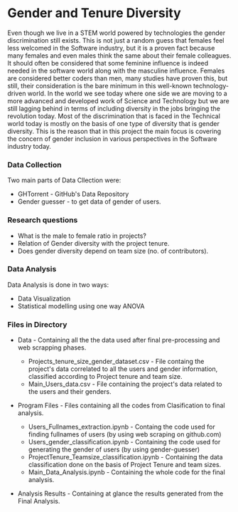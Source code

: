 # Gender and Tenure Diversity 

Even though we live in a STEM world powered by technologies the gender discrimination still exists. This is not just a random guess that females feel less welcomed in the Software industry, but it is a proven fact because many females and even males think the same about their female colleagues. It should often be considered that some feminine influence is indeed needed in the software world along with the masculine influence. Females are considered better coders than men, many studies have proven this, but still, their consideration is the bare minimum in this well-known technology-driven world. In the world we see today where one side we are moving to a more advanced and developed work of Science and Technology but we are still lagging behind in terms of including diversity in the jobs bringing the revolution today. Most of the discrimination that is faced in the Technical world today is mostly on the basis of one type of diversity that is gender diversity. This is the reason that in this project the main focus is covering the concern of gender inclusion in various perspectives in the Software industry today.

### Data Collection

Two main parts of Data Cllection were:
* GHTorrent - GitHub's Data Repository
* Gender guesser - to get data of gender of users.

### Research questions

* What is the male to female ratio in projects?
* Relation of Gender diversity with the project tenure.
* Does gender diversity depend on team size (no. of contributors).

### Data Analysis 

Data Analysis is done in two ways:
* Data Visualization
* Statistical modelling using one way ANOVA

### Files in Directory

* Data - Containing all the the data used after final pre-processing and web scrapping phases.
  * Projects_tenure_size_gender_dataset.csv - File containg the project's data correlated to all the users and gender information, classified according to Project tenure and team size.
  * Main_Users_data.csv - File containing the project's data related to the users and their genders.
  
* Program Files - Files containing all the codes from Clasification to final analysis.
  * Users_Fullnames_extraction.ipynb - Containg the code used for finding fullnames of users (by using web scraping on github.com)
  * Users_gender_classification.ipynb - Containing the code used for generating the gender of users (by using gender-guesser)
  * ProjectTenure_Teamsize_classification.ipynb - Containing the data classification done on the basis of Project Tenure and team sizes.
  * Main_Data_Analysis.ipynb - Containing the whole code for the final analysis.

* Analysis Results - Containing at glance the results generated from the Final Analysis.
